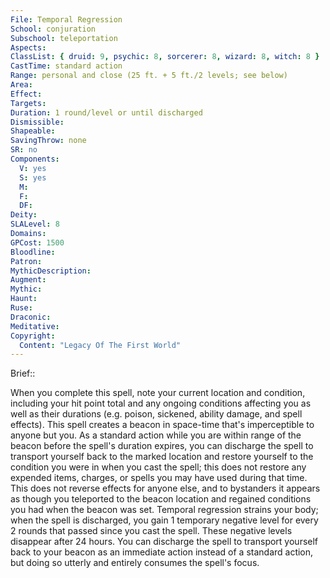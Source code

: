 ```yaml
---
File: Temporal Regression
School: conjuration
Subschool: teleportation
Aspects: 
ClassList: { druid: 9, psychic: 8, sorcerer: 8, wizard: 8, witch: 8 }
CastTime: standard action
Range: personal and close (25 ft. + 5 ft./2 levels; see below)
Area: 
Effect: 
Targets: 
Duration: 1 round/level or until discharged
Dismissible: 
Shapeable: 
SavingThrow: none
SR: no
Components:
  V: yes
  S: yes
  M: 
  F: 
  DF: 
Deity: 
SLALevel: 8
Domains: 
GPCost: 1500
Bloodline: 
Patron: 
MythicDescription: 
Augment: 
Mythic: 
Haunt: 
Ruse: 
Draconic: 
Meditative: 
Copyright:
  Content: "Legacy Of The First World"
---
```

Brief:: 

When you complete this spell, note your current location and condition, including your hit point total and any ongoing conditions affecting you as well as their durations (e.g. poison, sickened, ability damage, and spell effects). This spell creates a beacon in space-time that's imperceptible to anyone but you. As a standard action while you are within range of the beacon before the spell's duration expires, you can discharge the spell to transport yourself back to the marked location and restore yourself to the condition you were in when you cast the spell; this does not restore any expended items, charges, or spells you may have used during that time. This does not reverse effects for anyone else, and to bystanders it appears as though you teleported to the beacon location and regained conditions you had when the beacon was set. Temporal regression strains your body; when the spell is discharged, you gain 1 temporary negative level for every 2 rounds that passed since you cast the spell. These negative levels disappear after 24 hours.  You can discharge the spell to transport yourself back to your beacon as an immediate action instead of a standard action, but doing so utterly and entirely consumes the spell's focus.
